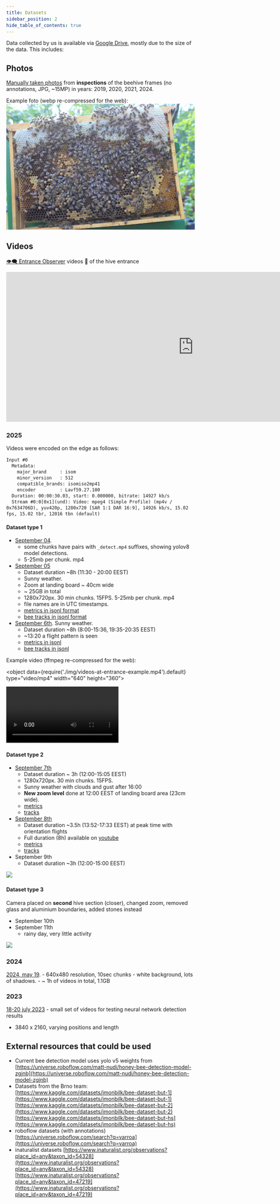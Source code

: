 ```yaml
---
title: Datasets
sidebar_position: 2
hide_table_of_contents: true
---
```

Data collected by us is available via [Google Drive](https://drive.google.com/drive/folders/105PmxDKFUR6NCPLHBkXGdkfcZwWf9ABI?usp=drive_link), mostly due to the size of the data. 
This includes:

## Photos
[Manually taken photos](https://drive.google.com/drive/folders/1exDMgrv8fPcysB4dLQIs-ru7QNW0UPxN?usp=drive_link) from **inspections** of the beehive frames (no annotations, JPG, ~15MP) in years: 2019, 2020, 2021, 2024. 

Example foto (webp re-compressed for the web):
![](img/IMG_4376.webp)

## Videos
[👁️‍🗨️ Entrance Observer](/about/products/entrance_observer/) videos 🎥 of the hive entrance

<iframe width="1000" height="400" src="https://www.youtube.com/embed/oG791JNb1aA" title="YouTube video player" frameborder="0" allow="accelerometer; autoplay; clipboard-write; encrypted-media; gyroscope; picture-in-picture; web-share" referrerpolicy="strict-origin-when-cross-origin" allowfullscreen></iframe>

### 2025

Videos were encoded on the edge as follows:
```
Input #0
  Metadata:
    major_brand     : isom
    minor_version   : 512
    compatible_brands: isomiso2mp41
    encoder         : Lavf59.27.100
  Duration: 00:00:30.03, start: 0.000000, bitrate: 14927 kb/s
  Stream #0:0[0x1](und): Video: mpeg4 (Simple Profile) (mp4v / 0x7634706D), yuv420p, 1280x720 [SAR 1:1 DAR 16:9], 14926 kb/s, 15.02 fps, 15.02 tbr, 12016 tbn (default)
```


#### Dataset type 1
- [September 04](https://drive.google.com/drive/folders/1BY7RrQdQI-6iaSzx4-CVES0kwVlpzX2u?usp=drive_link). 
	- some chunks have pairs with `_detect.mp4` suffixes, showing yolov8 model detections.
	- 5-25mb per chunk. mp4
- [September 05](https://drive.google.com/drive/folders/12oV370f8HqrZsuXUU9mLWeT9NAs8HcO2?usp=drive_link) 
	- Dataset duration ~8h (11:30 - 20:00 EEST)
	- Sunny weather.
	- Zoom at landing board ~ 40cm wide
	- ~ 25GB in total
	- 1280x720px. 30 min chunks. 15FPS. 5-25mb per chunk. mp4
	- file names are in UTC timestamps.
	- [metrics in jsonl format](https://drive.google.com/file/d/18b2aKTxrS1K9YpQciDybXwDlNYuEE4yh/view?usp=drive_link)
	- [bee tracks in jsonl format](https://drive.google.com/file/d/1J6I2KOeUa4dns7OmXidvc6Oqc0VF2goC/view?usp=drive_link)
- [September 6th](https://drive.google.com/drive/folders/1TQxpUFSc13xWLE_0gA4BkzPv8amcFyc-?usp=drive_link). Sunny weather. 
	- Dataset duration ~8h (8:00-15:36, 19:35-20:35 EEST)
	- ~13:20 a flight pattern is seen
	- [metrics in jsonl](https://drive.google.com/file/d/1oHRftj_zvbZXd8vKCcTIg9VRGoslf4vy/view?usp=drive_link)
	- [bee tracks in jsonl](https://drive.google.com/file/d/1SibnVr5I8ifYLJlxiqiWBpNWbBxm7lEl/view?usp=drive_link)

Example video (ffmpeg re-compressed for the web):

<object data={require('./img/videos-at-entrance-example.mp4').default} type="video/mp4" width="640" height="360"></object>

![](img/videos-at-entrance-example.mp4)


#### Dataset type 2
- [September 7th](https://drive.google.com/drive/folders/1E8p_d_rdb_Mq2IjoOyw4OVaWrs37xj2s?usp=drive_link)
	- Dataset duration ~ 3h (12:00-15:05 EEST)
	- 1280x720px. 30 min chunks. 15FPS.  
	- Sunny weather with clouds and gust after 16:00
	- **New zoom level** done at 12:00 EEST of landing board area (23cm wide). 
	- [metrics](https://drive.google.com/file/d/1vzIe7SRJP_jarai9jqNIVPac8l6efrQv/view?usp=drive_link)
	- [tracks](https://drive.google.com/file/d/1ij0A15NC2XDdUy3ghvZ6GYT_458uqzZn/view?usp=drive_link)
- [September 8th](https://drive.google.com/drive/folders/1L25SnvC_IDGOZlkE_vWidIPIKZilKURE?usp=drive_link)
	- Dataset duration ~3.5h (13:52-17:33 EEST) at peak time with orientation flights
	- Full duration (8h) available on [youtube](https://youtu.be/oG791JNb1aA)
	- [metrics](https://drive.google.com/file/d/1Uz0I-nzvRPiNe1QH-PK1XcPpCMrfV2NY/view?usp=drive_link)
	- [tracks](https://drive.google.com/file/d/1o9Z6c7-JunYptKTGUFV7aJqYdjkKKYUr/view?usp=drive_link)
- September 9th
	- Dataset duration ~3h (12:00-15:00 EEST)


![](img/Screenshot%202025-09-10%20at%2009.27.41.png)

#### Dataset type 3
Camera placed on **second** hive section (closer), changed zoom, removed glass and aluminium boundaries, added stones instead

- September 10th
- September 11th
	- rainy day, very little activity

![](img/Screenshot%202025-09-10%20at%2009.11.23.png)


### 2024
[2024, may 19](https://drive.google.com/drive/folders/1bD9uFYu0c2Y4NfKOqTwB-NGl1ZIwEyI1?usp=drive_link). 
	- 640x480 resolution, 10sec chunks
	- white background, lots of shadows.
	- ~ 1h of videos in total, 1.1GB

### 2023
[18-20 july 2023](https://drive.google.com/drive/folders/1qBWlhLSE0Q4B7cw3E0reS8a0RNKdkSI8?usp=drive_link) - small set of videos for testing neural network detection results
- 3840 x 2160, varying positions and length

## External resources that could be used

- Current bee detection model uses yolo v5 weights from [https://universe.roboflow.com/matt-nudi/honey-bee-detection-model-zgjnb](https://universe.roboflow.com/matt-nudi/honey-bee-detection-model-zgjnb)
- Datasets from the Brno team: [https://www.kaggle.com/datasets/imonbilk/bee-dataset-but-1](https://www.kaggle.com/datasets/imonbilk/bee-dataset-but-1) [https://www.kaggle.com/datasets/imonbilk/bee-dataset-but-2](https://www.kaggle.com/datasets/imonbilk/bee-dataset-but-2) [https://www.kaggle.com/datasets/imonbilk/bee-dataset-but-hs](https://www.kaggle.com/datasets/imonbilk/bee-dataset-but-hs)
- roboflow datasets (with annotations) [https://universe.roboflow.com/search?q=varroa](https://universe.roboflow.com/search?q=varroa)
- inaturalist datasets [https://www.inaturalist.org/observations?place_id=any&taxon_id=54328](https://www.inaturalist.org/observations?place_id=any&taxon_id=54328) [https://www.inaturalist.org/observations?place_id=any&taxon_id=47219](https://www.inaturalist.org/observations?place_id=any&taxon_id=47219)

